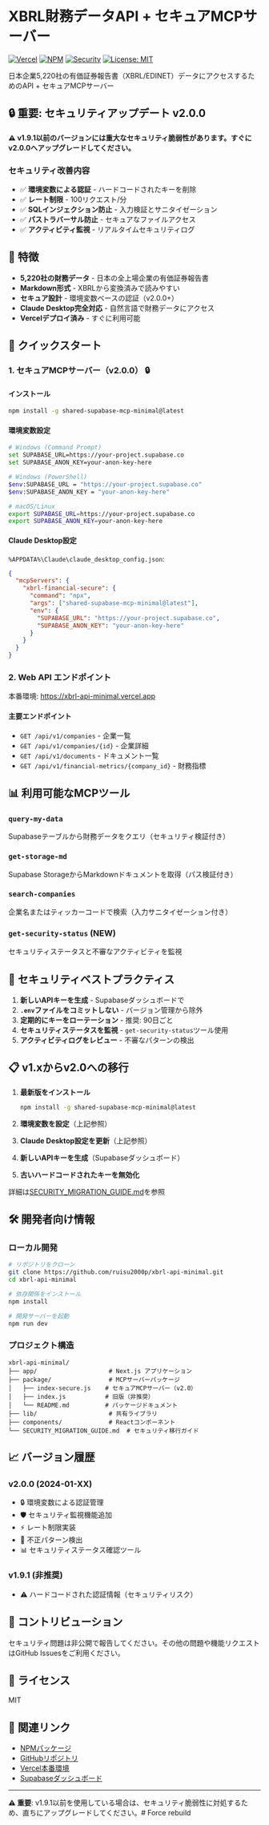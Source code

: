 # XBRL財務データAPI + セキュアMCPサーバー

[![Vercel](https://img.shields.io/badge/Deployed%20on-Vercel-black)](https://xbrl-api-minimal.vercel.app)
[![NPM](https://img.shields.io/npm/v/shared-supabase-mcp-minimal)](https://www.npmjs.com/package/shared-supabase-mcp-minimal)
[![Security](https://img.shields.io/badge/Security-v2.0.0-green)](https://github.com/ruisu2000p/xbrl-api-minimal)
[![License: MIT](https://img.shields.io/badge/License-MIT-yellow.svg)](https://opensource.org/licenses/MIT)

日本企業5,220社の有価証券報告書（XBRL/EDINET）データにアクセスするためのAPI + セキュアMCPサーバー

## 🔒 重要: セキュリティアップデート v2.0.0

**⚠️ v1.9.1以前のバージョンには重大なセキュリティ脆弱性があります。すぐにv2.0.0へアップグレードしてください。**

### セキュリティ改善内容
- ✅ **環境変数による認証** - ハードコードされたキーを削除
- ✅ **レート制限** - 100リクエスト/分
- ✅ **SQLインジェクション防止** - 入力検証とサニタイゼーション
- ✅ **パストラバーサル防止** - セキュアなファイルアクセス
- ✅ **アクティビティ監視** - リアルタイムセキュリティログ

## 🌟 特徴

- **5,220社の財務データ** - 日本の全上場企業の有価証券報告書
- **Markdown形式** - XBRLから変換済みで読みやすい
- **セキュア設計** - 環境変数ベースの認証（v2.0.0+）
- **Claude Desktop完全対応** - 自然言語で財務データにアクセス
- **Vercelデプロイ済み** - すぐに利用可能

## 🚀 クイックスタート

### 1. セキュアMCPサーバー（v2.0.0） 🔒

#### インストール
```bash
npm install -g shared-supabase-mcp-minimal@latest
```

#### 環境変数設定
```bash
# Windows (Command Prompt)
set SUPABASE_URL=https://your-project.supabase.co
set SUPABASE_ANON_KEY=your-anon-key-here

# Windows (PowerShell)
$env:SUPABASE_URL = "https://your-project.supabase.co"
$env:SUPABASE_ANON_KEY = "your-anon-key-here"

# macOS/Linux
export SUPABASE_URL=https://your-project.supabase.co
export SUPABASE_ANON_KEY=your-anon-key-here
```

#### Claude Desktop設定
`%APPDATA%\Claude\claude_desktop_config.json`:

```json
{
  "mcpServers": {
    "xbrl-financial-secure": {
      "command": "npx",
      "args": ["shared-supabase-mcp-minimal@latest"],
      "env": {
        "SUPABASE_URL": "https://your-project.supabase.co",
        "SUPABASE_ANON_KEY": "your-anon-key-here"
      }
    }
  }
}
```

### 2. Web API エンドポイント

本番環境: https://xbrl-api-minimal.vercel.app

#### 主要エンドポイント
- `GET /api/v1/companies` - 企業一覧
- `GET /api/v1/companies/{id}` - 企業詳細
- `GET /api/v1/documents` - ドキュメント一覧
- `GET /api/v1/financial-metrics/{company_id}` - 財務指標

## 📊 利用可能なMCPツール

### `query-my-data`
Supabaseテーブルから財務データをクエリ（セキュリティ検証付き）

### `get-storage-md`
Supabase StorageからMarkdownドキュメントを取得（パス検証付き）

### `search-companies`
企業名またはティッカーコードで検索（入力サニタイゼーション付き）

### `get-security-status` (NEW)
セキュリティステータスと不審なアクティビティを監視

## 🔐 セキュリティベストプラクティス

1. **新しいAPIキーを生成** - Supabaseダッシュボードで
2. **`.env`ファイルをコミットしない** - バージョン管理から除外
3. **定期的にキーをローテーション** - 推奨: 90日ごと
4. **セキュリティステータスを監視** - `get-security-status`ツール使用
5. **アクティビティログをレビュー** - 不審なパターンの検出

## 📋 v1.xからv2.0への移行

1. **最新版をインストール**
   ```bash
   npm install -g shared-supabase-mcp-minimal@latest
   ```

2. **環境変数を設定**（上記参照）

3. **Claude Desktop設定を更新**（上記参照）

4. **新しいAPIキーを生成**（Supabaseダッシュボード）

5. **古いハードコードされたキーを無効化**

詳細は[SECURITY_MIGRATION_GUIDE.md](./SECURITY_MIGRATION_GUIDE.md)を参照

## 🛠️ 開発者向け情報

### ローカル開発

```bash
# リポジトリをクローン
git clone https://github.com/ruisu2000p/xbrl-api-minimal.git
cd xbrl-api-minimal

# 依存関係をインストール
npm install

# 開発サーバーを起動
npm run dev
```

### プロジェクト構造

```
xbrl-api-minimal/
├── app/                    # Next.js アプリケーション
├── package/                # MCPサーバーパッケージ
│   ├── index-secure.js    # セキュアMCPサーバー（v2.0）
│   ├── index.js           # 旧版（非推奨）
│   └── README.md          # パッケージドキュメント
├── lib/                    # 共有ライブラリ
├── components/             # Reactコンポーネント
└── SECURITY_MIGRATION_GUIDE.md  # セキュリティ移行ガイド
```

## 📈 バージョン履歴

### v2.0.0 (2024-01-XX)
- 🔒 環境変数による認証管理
- 🛡️ セキュリティ監視機能追加
- ⚡ レート制限実装
- 🚫 不正パターン検出
- 📊 セキュリティステータス確認ツール

### v1.9.1 (非推奨)
- ⚠️ ハードコードされた認証情報（セキュリティリスク）

## 🤝 コントリビューション

セキュリティ問題は非公開で報告してください。その他の問題や機能リクエストはGitHub Issuesをご利用ください。

## 📜 ライセンス

MIT

## 🔗 関連リンク

- [NPMパッケージ](https://www.npmjs.com/package/shared-supabase-mcp-minimal)
- [GitHubリポジトリ](https://github.com/ruisu2000p/xbrl-api-minimal)
- [Vercel本番環境](https://xbrl-api-minimal.vercel.app)
- [Supabaseダッシュボード](https://app.supabase.com)

---

**⚠️ 重要**: v1.9.1以前を使用している場合は、セキュリティ脆弱性に対処するため、直ちにアップグレードしてください。# Force rebuild
